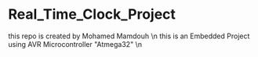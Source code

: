 # Real_Time_Clock_Project
this repo is created by Mohamed Mamdouh \n
this is an Embedded Project using AVR Microcontroller "Atmega32" \n

